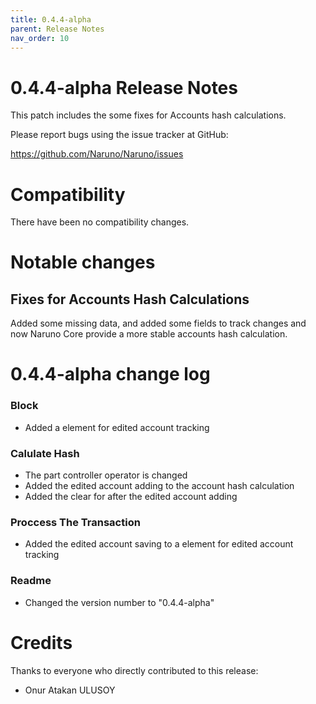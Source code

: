 ```yaml
---
title: 0.4.4-alpha
parent: Release Notes
nav_order: 10
---
```


# 0.4.4-alpha Release Notes

This patch includes the some fixes for Accounts hash calculations.

Please report bugs using the issue tracker at GitHub:

<https://github.com/Naruno/Naruno/issues>

# Compatibility

There have been no compatibility changes.

# Notable changes

## Fixes for Accounts Hash Calculations

Added some missing data, and added some fields to track changes
and now Naruno Core provide a more stable accounts hash calculation.

# 0.4.4-alpha change log

### Block

- Added a element for edited account tracking

### Calulate Hash

- The part controller operator is changed
- Added the edited account adding to the account hash calculation
- Added the clear for after the edited account adding

### Proccess The Transaction

- Added the edited account saving to a element for edited account tracking

### Readme

- Changed the version number to "0.4.4-alpha"

# Credits

Thanks to everyone who directly contributed to this release:

- Onur Atakan ULUSOY
